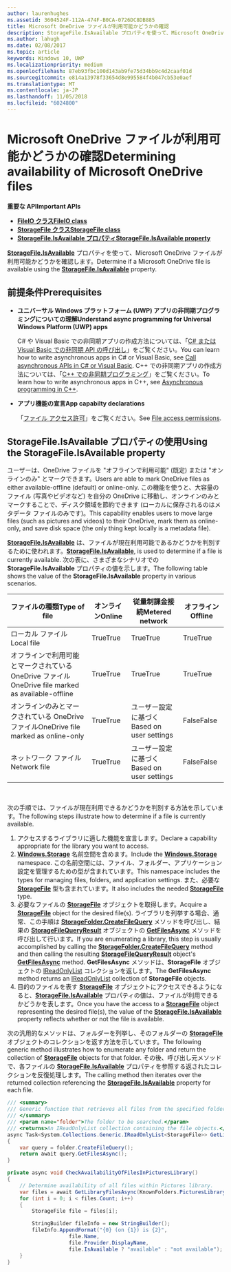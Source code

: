 ```yaml
---
author: laurenhughes
ms.assetid: 3604524F-112A-474F-B0CA-0726DC8DB885
title: Microsoft OneDrive ファイルが利用可能かどうかの確認
description: StorageFile.IsAvailable プロパティを使って、Microsoft OneDrive ファイルが利用可能かどうかを確認します。
ms.author: lahugh
ms.date: 02/08/2017
ms.topic: article
keywords: Windows 10, UWP
ms.localizationpriority: medium
ms.openlocfilehash: 87eb93fbc100d143ab9fe75d34bb9c4d2caaf01d
ms.sourcegitcommit: e814a13978f33654d8e995584f4b047cb53e0aef
ms.translationtype: MT
ms.contentlocale: ja-JP
ms.lasthandoff: 11/05/2018
ms.locfileid: "6024800"
---
```

# <a name="determining-availability-of-microsoft-onedrive-files"></a><span data-ttu-id="32349-104">Microsoft OneDrive ファイルが利用可能かどうかの確認</span><span class="sxs-lookup"><span data-stu-id="32349-104">Determining availability of Microsoft OneDrive files</span></span>


**<span data-ttu-id="32349-105">重要な API</span><span class="sxs-lookup"><span data-stu-id="32349-105">Important APIs</span></span>**

-   [**<span data-ttu-id="32349-106">FileIO クラス</span><span class="sxs-lookup"><span data-stu-id="32349-106">FileIO class</span></span>**](https://msdn.microsoft.com/library/windows/apps/Hh701440)
-   [**<span data-ttu-id="32349-107">StorageFile クラス</span><span class="sxs-lookup"><span data-stu-id="32349-107">StorageFile class</span></span>**](https://msdn.microsoft.com/library/windows/apps/BR227171)
-   [**<span data-ttu-id="32349-108">StorageFile.IsAvailable プロパティ</span><span class="sxs-lookup"><span data-stu-id="32349-108">StorageFile.IsAvailable property</span></span>**](https://msdn.microsoft.com/library/windows/apps/windows.storage.storagefile.isavailable.aspx)

<span data-ttu-id="32349-109">[**StorageFile.IsAvailable**](https://msdn.microsoft.com/library/windows/apps/windows.storage.storagefile.isavailable.aspx) プロパティを使って、Microsoft OneDrive ファイルが利用可能かどうかを確認します。</span><span class="sxs-lookup"><span data-stu-id="32349-109">Determine if a Microsoft OneDrive file is available using the [**StorageFile.IsAvailable**](https://msdn.microsoft.com/library/windows/apps/windows.storage.storagefile.isavailable.aspx) property.</span></span>

## <a name="prerequisites"></a><span data-ttu-id="32349-110">前提条件</span><span class="sxs-lookup"><span data-stu-id="32349-110">Prerequisites</span></span>

-   **<span data-ttu-id="32349-111">ユニバーサル Windows プラットフォーム (UWP) アプリの非同期プログラミングについての理解</span><span class="sxs-lookup"><span data-stu-id="32349-111">Understand async programming for Universal Windows Platform (UWP) apps</span></span>**

    <span data-ttu-id="32349-112">C# や Visual Basic での非同期アプリの作成方法については、「[C# または Visual Basic での非同期 API の呼び出し](https://msdn.microsoft.com/library/windows/apps/Mt187337)」をご覧ください。</span><span class="sxs-lookup"><span data-stu-id="32349-112">You can learn how to write asynchronous apps in C# or Visual Basic, see [Call asynchronous APIs in C# or Visual Basic](https://msdn.microsoft.com/library/windows/apps/Mt187337).</span></span> <span data-ttu-id="32349-113">C++ での非同期アプリの作成方法については、「[C++ での非同期プログラミング](https://msdn.microsoft.com/library/windows/apps/Mt187334)」をご覧ください。</span><span class="sxs-lookup"><span data-stu-id="32349-113">To learn how to write asynchronous apps in C++, see [Asynchronous programming in C++](https://msdn.microsoft.com/library/windows/apps/Mt187334).</span></span>

-   **<span data-ttu-id="32349-114">アプリ機能の宣言</span><span class="sxs-lookup"><span data-stu-id="32349-114">App capabilty declarations</span></span>**

    <span data-ttu-id="32349-115">「[ファイル アクセス許可](file-access-permissions.md)」をご覧ください。</span><span class="sxs-lookup"><span data-stu-id="32349-115">See [File access permissions](file-access-permissions.md).</span></span>

## <a name="using-the-storagefileisavailable-property"></a><span data-ttu-id="32349-116">StorageFile.IsAvailable プロパティの使用</span><span class="sxs-lookup"><span data-stu-id="32349-116">Using the StorageFile.IsAvailable property</span></span>

<span data-ttu-id="32349-117">ユーザーは、OneDrive ファイルを "オフラインで利用可能" (既定) または "オンラインのみ" とマークできます。</span><span class="sxs-lookup"><span data-stu-id="32349-117">Users are able to mark OneDrive files as either available-offline (default) or online-only.</span></span> <span data-ttu-id="32349-118">この機能を使うと、大容量のファイル (写真やビデオなど) を自分の OneDrive に移動し、オンラインのみとマークすることで、ディスク領域を節約できます (ローカルに保存されるのはメタデータ ファイルのみです)。</span><span class="sxs-lookup"><span data-stu-id="32349-118">This capability enables users to move large files (such as pictures and videos) to their OneDrive, mark them as online-only, and save disk space (the only thing kept locally is a metadata file).</span></span>

<span data-ttu-id="32349-119">[**StorageFile.IsAvailable**](https://msdn.microsoft.com/library/windows/apps/windows.storage.storagefile.isavailable.aspx) は、ファイルが現在利用可能であるかどうかを判別するために使われます。</span><span class="sxs-lookup"><span data-stu-id="32349-119">[**StorageFile.IsAvailable**](https://msdn.microsoft.com/library/windows/apps/windows.storage.storagefile.isavailable.aspx), is used to determine if a file is currently available.</span></span> <span data-ttu-id="32349-120">次の表に、さまざまなシナリオでの **StorageFile.IsAvailable** プロパティの値を示します。</span><span class="sxs-lookup"><span data-stu-id="32349-120">The following table shows the value of the **StorageFile.IsAvailable** property in various scenarios.</span></span>

| <span data-ttu-id="32349-121">ファイルの種類</span><span class="sxs-lookup"><span data-stu-id="32349-121">Type of file</span></span>                              | <span data-ttu-id="32349-122">オンライン</span><span class="sxs-lookup"><span data-stu-id="32349-122">Online</span></span> | <span data-ttu-id="32349-123">従量制課金接続</span><span class="sxs-lookup"><span data-stu-id="32349-123">Metered network</span></span>        | <span data-ttu-id="32349-124">オフライン</span><span class="sxs-lookup"><span data-stu-id="32349-124">Offline</span></span> |
|-------------------------------------------|--------|------------------------|---------|
| <span data-ttu-id="32349-125">ローカル ファイル</span><span class="sxs-lookup"><span data-stu-id="32349-125">Local file</span></span>                                | <span data-ttu-id="32349-126">True</span><span class="sxs-lookup"><span data-stu-id="32349-126">True</span></span>   | <span data-ttu-id="32349-127">True</span><span class="sxs-lookup"><span data-stu-id="32349-127">True</span></span>                   | <span data-ttu-id="32349-128">True</span><span class="sxs-lookup"><span data-stu-id="32349-128">True</span></span>    |
| <span data-ttu-id="32349-129">オフラインで利用可能とマークされている OneDrive ファイル</span><span class="sxs-lookup"><span data-stu-id="32349-129">OneDrive file marked as available-offline</span></span> | <span data-ttu-id="32349-130">True</span><span class="sxs-lookup"><span data-stu-id="32349-130">True</span></span>   | <span data-ttu-id="32349-131">True</span><span class="sxs-lookup"><span data-stu-id="32349-131">True</span></span>                   | <span data-ttu-id="32349-132">True</span><span class="sxs-lookup"><span data-stu-id="32349-132">True</span></span>    |
| <span data-ttu-id="32349-133">オンラインのみとマークされている OneDrive ファイル</span><span class="sxs-lookup"><span data-stu-id="32349-133">OneDrive file marked as online-only</span></span>       | <span data-ttu-id="32349-134">True</span><span class="sxs-lookup"><span data-stu-id="32349-134">True</span></span>   | <span data-ttu-id="32349-135">ユーザー設定に基づく</span><span class="sxs-lookup"><span data-stu-id="32349-135">Based on user settings</span></span> | <span data-ttu-id="32349-136">False</span><span class="sxs-lookup"><span data-stu-id="32349-136">False</span></span>   |
| <span data-ttu-id="32349-137">ネットワーク ファイル</span><span class="sxs-lookup"><span data-stu-id="32349-137">Network file</span></span>                              | <span data-ttu-id="32349-138">True</span><span class="sxs-lookup"><span data-stu-id="32349-138">True</span></span>   | <span data-ttu-id="32349-139">ユーザー設定に基づく</span><span class="sxs-lookup"><span data-stu-id="32349-139">Based on user settings</span></span> | <span data-ttu-id="32349-140">False</span><span class="sxs-lookup"><span data-stu-id="32349-140">False</span></span>   |

 

<span data-ttu-id="32349-141">次の手順では、ファイルが現在利用できるかどうかを判別する方法を示しています。</span><span class="sxs-lookup"><span data-stu-id="32349-141">The following steps illustrate how to determine if a file is currently available.</span></span>

1.  <span data-ttu-id="32349-142">アクセスするライブラリに適した機能を宣言します。</span><span class="sxs-lookup"><span data-stu-id="32349-142">Declare a capability appropriate for the library you want to access.</span></span>
2.  <span data-ttu-id="32349-143">[**Windows.Storage**](https://msdn.microsoft.com/library/windows/apps/BR227346) 名前空間を含めます。</span><span class="sxs-lookup"><span data-stu-id="32349-143">Include the [**Windows.Storage**](https://msdn.microsoft.com/library/windows/apps/BR227346) namespace.</span></span> <span data-ttu-id="32349-144">この名前空間には、ファイル、フォルダー、アプリケーション設定を管理するための型が含まれています。</span><span class="sxs-lookup"><span data-stu-id="32349-144">This namespace includes the types for managing files, folders, and application settings.</span></span> <span data-ttu-id="32349-145">また、必要な [**StorageFile**](https://msdn.microsoft.com/library/windows/apps/BR227171) 型も含まれています。</span><span class="sxs-lookup"><span data-stu-id="32349-145">It also includes the needed [**StorageFile**](https://msdn.microsoft.com/library/windows/apps/BR227171) type.</span></span>
3.  <span data-ttu-id="32349-146">必要なファイルの [**StorageFile**](https://msdn.microsoft.com/library/windows/apps/BR227171) オブジェクトを取得します。</span><span class="sxs-lookup"><span data-stu-id="32349-146">Acquire a [**StorageFile**](https://msdn.microsoft.com/library/windows/apps/BR227171) object for the desired file(s).</span></span> <span data-ttu-id="32349-147">ライブラリを列挙する場合、通常、この手順は [**StorageFolder.CreateFileQuery**](https://msdn.microsoft.com/library/windows/apps/BR227252) メソッドを呼び出し、結果の [**StorageFileQueryResult**](https://msdn.microsoft.com/library/windows/apps/BR208046) オブジェクトの [**GetFilesAsync**](https://msdn.microsoft.com/library/windows/apps/br227276.aspx) メソッドを呼び出して行います。</span><span class="sxs-lookup"><span data-stu-id="32349-147">If you are enumerating a library, this step is usually accomplished by calling the [**StorageFolder.CreateFileQuery**](https://msdn.microsoft.com/library/windows/apps/BR227252) method and then calling the resulting [**StorageFileQueryResult**](https://msdn.microsoft.com/library/windows/apps/BR208046) object's [**GetFilesAsync**](https://msdn.microsoft.com/library/windows/apps/br227276.aspx) method.</span></span> <span data-ttu-id="32349-148">**GetFilesAsync** メソッドは、**StorageFile** オブジェクトの [IReadOnlyList](http://go.microsoft.com/fwlink/p/?LinkId=324970) コレクションを返します。</span><span class="sxs-lookup"><span data-stu-id="32349-148">The **GetFilesAsync** method returns an [IReadOnlyList](http://go.microsoft.com/fwlink/p/?LinkId=324970) collection of **StorageFile** objects.</span></span>
4.  <span data-ttu-id="32349-149">目的のファイルを表す [**StorageFile**](https://msdn.microsoft.com/library/windows/apps/BR227171) オブジェクトにアクセスできるようになると、[**StorageFile.IsAvailable**](https://msdn.microsoft.com/library/windows/apps/windows.storage.storagefile.isavailable.aspx) プロパティの値は、ファイルが利用できるかどうかを表します。</span><span class="sxs-lookup"><span data-stu-id="32349-149">Once you have the access to a [**StorageFile**](https://msdn.microsoft.com/library/windows/apps/BR227171) object representing the desired file(s), the value of the [**StorageFile.IsAvailable**](https://msdn.microsoft.com/library/windows/apps/windows.storage.storagefile.isavailable.aspx) property reflects whether or not the file is available.</span></span>

<span data-ttu-id="32349-150">次の汎用的なメソッドは、フォルダーを列挙し、そのフォルダーの [**StorageFile**](https://msdn.microsoft.com/library/windows/apps/BR227171) オブジェクトのコレクションを返す方法を示しています。</span><span class="sxs-lookup"><span data-stu-id="32349-150">The following generic method illustrates how to enumerate any folder and return the collection of [**StorageFile**](https://msdn.microsoft.com/library/windows/apps/BR227171) objects for that folder.</span></span> <span data-ttu-id="32349-151">その後、呼び出し元メソッドで、各ファイルの [**StorageFile.IsAvailable**](https://msdn.microsoft.com/library/windows/apps/windows.storage.storagefile.isavailable.aspx) プロパティを参照する返されたコレクションを反復処理します。</span><span class="sxs-lookup"><span data-stu-id="32349-151">The calling method then iterates over the returned collection referencing the [**StorageFile.IsAvailable**](https://msdn.microsoft.com/library/windows/apps/windows.storage.storagefile.isavailable.aspx) property for each file.</span></span>

```cs
/// <summary>
/// Generic function that retrieves all files from the specified folder.
/// </summary>
/// <param name="folder">The folder to be searched.</param>
/// <returns>An IReadOnlyList collection containing the file objects.</returns>
async Task<System.Collections.Generic.IReadOnlyList<StorageFile>> GetLibraryFilesAsync(StorageFolder folder)
{
    var query = folder.CreateFileQuery();
    return await query.GetFilesAsync();
}

private async void CheckAvailabilityOfFilesInPicturesLibrary()
{
    // Determine availability of all files within Pictures library.
    var files = await GetLibraryFilesAsync(KnownFolders.PicturesLibrary);
    for (int i = 0; i < files.Count; i++)
    {
        StorageFile file = files[i];

        StringBuilder fileInfo = new StringBuilder();
        fileInfo.AppendFormat("{0} (on {1}) is {2}",
                    file.Name,
                    file.Provider.DisplayName,
                    file.IsAvailable ? "available" : "not available");
    }
}
```
